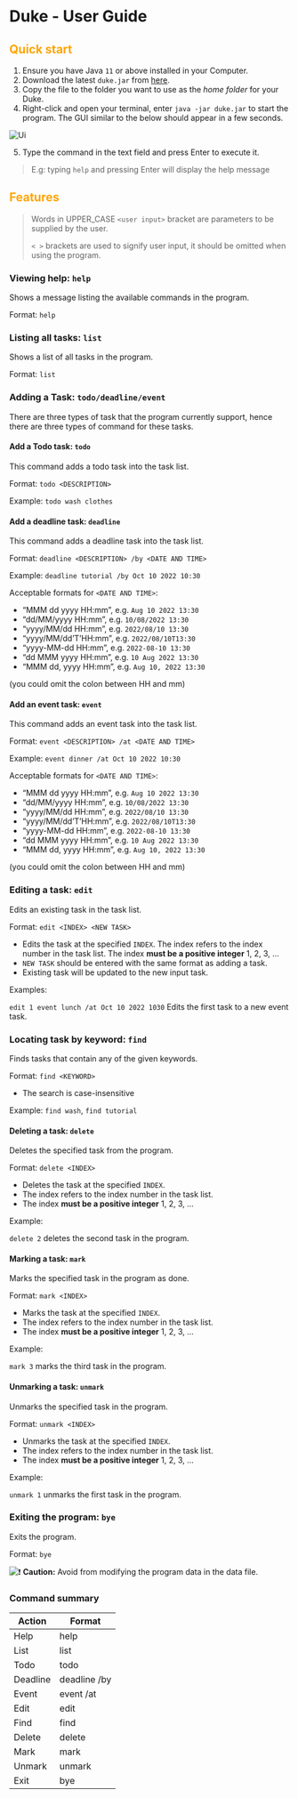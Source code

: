 # Duke - User Guide



<h2><span style="color:orange">Quick start</span></h2>

1. Ensure you have Java `11` or above installed in your Computer.
2. Download the latest `duke.jar` from [here](www.baidu.com).
3. Copy the file to the folder you want to use as the *home folder* for your Duke.
4. Right-click and open your terminal, enter `java -jar duke.jar` to start the program. The GUI similar to the below should appear in a few seconds.

![Ui](https://wweqg.github.io/ip/Ui.png)

5. Type the command in the text field and press Enter to execute it.

> E.g: typing `help` and pressing Enter will display the help message



<h2><span style="color:orange">Features</span></h2>

> Words in UPPER_CASE `<user input>` bracket are parameters to be supplied by the user.
>
> `< >` brackets are used to signify user input, it should be omitted when using the program.  

### Viewing help: `help`

Shows a message listing the available commands in the program.

Format: `help`



### Listing all tasks: `list`

Shows a list of all tasks in the program.

Format: `list`



### Adding a Task: `todo/deadline/event`

There are three types of task that the program currently support, hence there are three types of command for these tasks.

#### Add a Todo task: `todo`

This command adds a todo task into the task list.

Format: `todo <DESCRIPTION>`

Example: `todo wash clothes`

#### Add a deadline task: `deadline`

This command adds a deadline task into the task list.

Format: `deadline <DESCRIPTION> /by <DATE AND TIME>`

Example: `deadline tutorial /by Oct 10 2022 10:30`

Acceptable formats for `<DATE AND TIME>`:

- “MMM dd yyyy HH:mm”, e.g. `Aug 10 2022 13:30`
- “dd/MM/yyyy HH:mm”, e.g. `10/08/2022 13:30`
- “yyyy/MM/dd HH:mm”, e.g. `2022/08/10 13:30`
- “yyyy/MM/dd’T’HH:mm”, e.g. `2022/08/10T13:30`
- “yyyy-MM-dd HH:mm”, e.g. `2022-08-10 13:30`
- “dd MMM yyyy HH:mm”, e.g. `10 Aug 2022 13:30`
- “MMM dd, yyyy HH:mm”, e.g. `Aug 10, 2022 13:30`

(you could omit the colon between HH and mm)

#### Add an event task: `event`

This command adds an event task into the task list.

Format: `event <DESCRIPTION> /at <DATE AND TIME>`

Example: `event dinner /at Oct 10 2022 10:30`

Acceptable formats for `<DATE AND TIME>`:

- “MMM dd yyyy HH:mm”, e.g. `Aug 10 2022 13:30`
- “dd/MM/yyyy HH:mm”, e.g. `10/08/2022 13:30`
- “yyyy/MM/dd HH:mm”, e.g. `2022/08/10 13:30`
- “yyyy/MM/dd’T’HH:mm”, e.g. `2022/08/10T13:30`
- “yyyy-MM-dd HH:mm”, e.g. `2022-08-10 13:30`
- “dd MMM yyyy HH:mm”, e.g. `10 Aug 2022 13:30`
- “MMM dd, yyyy HH:mm”, e.g. `Aug 10, 2022 13:30`

(you could omit the colon between HH and mm)



### Editing a task: `edit`

Edits an existing task in the task list.

Format: `edit <INDEX> <NEW TASK>`

+ Edits the task at the specified `INDEX`. The index refers to the index number in the task list. The index **must be a positive integer** 1, 2, 3, ...
+ `NEW TASK` should be entered with the same format as adding a task.
+ Existing task will be updated to the new input task.

Examples:

`edit 1 event lunch /at Oct 10 2022 1030` Edits the first task to a new event task.



### Locating task by keyword: `find`

Finds tasks that contain any of the given keywords.

Format: `find <KEYWORD>`

+ The search is case-insensitive

Example: `find wash`, `find tutorial`



#### Deleting a task: `delete`

Deletes the specified task from the program.

Format: `delete <INDEX>`

+ Deletes the task at the specified `INDEX`.
+ The index refers to the index number in the task list. 
+  The index **must be a positive integer** 1, 2, 3, ...

Example:

`delete 2` deletes the second task in the program.



#### Marking a task: `mark`

Marks the specified task in the program as done.

Format: `mark <INDEX>`

+ Marks the task at the specified `INDEX`.
+ The index refers to the index number in the task list. 
+  The index **must be a positive integer** 1, 2, 3, ...

Example:

`mark 3` marks the third task in the program.



#### Unmarking a task: `unmark`

Unmarks the specified task in the program.

Format: `unmark <INDEX>`

+ Unmarks the task at the specified `INDEX`.
+ The index refers to the index number in the task list. 
+  The index **must be a positive integer** 1, 2, 3, ...

Example:

`unmark 1` unmarks the first task in the program.



### Exiting the program: `bye`

Exits the program.

Format: `bye`



![:exclamation:](https://github.githubassets.com/images/icons/emoji/unicode/2757.png) **Caution:** Avoid from modifying the program data in the data file.



### Command summary

| Action   | Format                                     |
| -------- | ------------------------------------------ |
| Help     | help                                       |
| List     | list                                       |
| Todo     | todo <DESCRIPTION>                         |
| Deadline | deadline <DESCRIPTION> /by <DATE AND TIME> |
| Event    | event <DESCRIPTION> /at <DATE AND TIME>    |
| Edit     | edit <INDEX> <NEW TASK>                    |
| Find     | find <KEYWORD>                             |
| Delete   | delete <INDEX>                             |
| Mark     | mark <INDEX>                               |
| Unmark   | unmark <INDEX>                             |
| Exit     | bye                                        |

